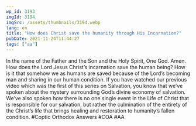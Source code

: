 ```yaml
---
wp_id: 3193
imgId: 3194
imgSrc: /assets/thumbnails/3194.webp
lang: en
title: "How does Christ save the humanity through His Incarnation?"
pubDate: 2021-11-24T11:44:27
tags: ["aa"]
---
```


<!-- page: 6 -->

<p>In the name of the Father and the Son and the Holy Spirit, One God. Amen. How does the Lord Jesus Christ’s incarnation save the human being? How is it that somehow we as humans are saved because of the Lord’s becoming man and sharing in our human condition. If you have watched our previous video which was the first of this series on Salvation, you know that we’ve spoken about the mystery surrounding God’s divine economy of salvation. We’ve also spoken how there is no one single event in the Life of Christ that is responsible for our salvation, but rather the culmination of the entirety of the Christ’s life that brings healing and restoration to humanity’s fallen condition. #Coptic Orthodox Answers #COA #AA</p>
